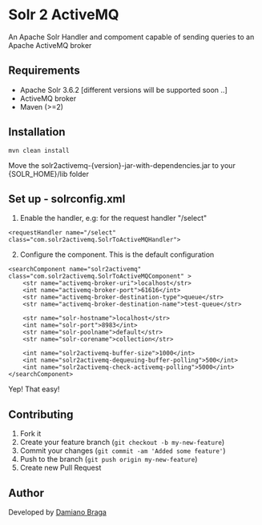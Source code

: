 # Solr 2 ActiveMQ
An Apache Solr Handler and compoment capable of sending queries to an Apache ActiveMQ broker
## Requirements
* Apache Solr 3.6.2 [different versions will be supported soon ..]
* ActiveMQ broker
* Maven (>=2)

## Installation
	mvn clean install

Move the solr2activemq-{version}-jar-with-dependencies.jar to your {SOLR_HOME}/lib folder

## Set up - solrconfig.xml
1. Enable the handler, e.g: for the request handler "/select"
```
<requestHandler name="/select" class="com.solr2activemq.SolrToActiveMQHandler">
```
2. Configure the component. This is the default configuration
```
<searchComponent name="solr2activemq"  	  class="com.solr2activemq.SolrToActiveMQComponent" >
    <str name="activemq-broker-uri">localhost</str>
    <int name="activemq-broker-port">61616</int>
    <str name="activemq-broker-destination-type">queue</str>
    <str name="activemq-broker-destination-name">test-queue</str>

    <str name="solr-hostname">localhost</str>
    <int name="solr-port">8983</int>
    <str name="solr-poolname">default</str>
    <str name="solr-corename">collection</str>

    <int name="solr2activemq-buffer-size">1000</int>
    <int name="solr2activemq-dequeuing-buffer-polling">500</int>
    <int name="solr2activemq-check-activemq-polling">5000</int>
</searchComponent>
```

Yep! That easy!

## Contributing
1. Fork it
2. Create your feature branch (`git checkout -b my-new-feature`)
3. Commit your changes (`git commit -am 'Added some feature'`)
4. Push to the branch (`git push origin my-new-feature`)
5. Create new Pull Request

## Author
Developed by [Damiano Braga](https://github.com/dbraga)
